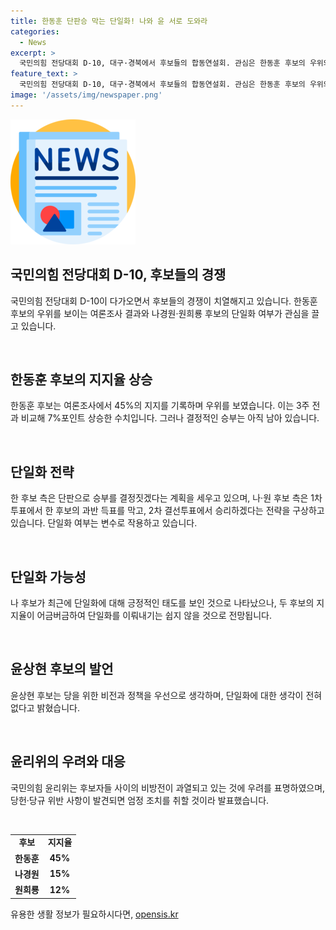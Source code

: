 ```yaml
---
title: 한동훈 단판승 막는 단일화! 나와 윤 서로 도와라
categories:
  - News
excerpt: >
  국민의힘 전당대회 D-10, 대구·경북에서 후보들의 합동연설회. 관심은 한동훈 후보의 우위와 나경원·원희룡 후보의 단일화에 집중. 한 후보는 여론조사에서 45% 지지율로 우세. 국민의힘은 23일 전당대회, 28일 결선투표 예정. 한 후보 캠프는 수도권 투표율 상승으로 이득 기대. 단일화 여부가 변수. 나 후보는 단일화에 대해 협의 의사 표명. 윤상현 후보는 당을 위한 비전·정책 우선을 강조. 국민의힘 윤리위는 비방전에 대한 우려를 표명하고 엄정 조치를 약속.
feature_text: >
  국민의힘 전당대회 D-10, 대구·경북에서 후보들의 합동연설회. 관심은 한동훈 후보의 우위와 나경원·원희룡 후보의 단일화에 집중. 한 후보는 여론조사에서 45% 지지율로 우세. 국민의힘은 23일 전당대회, 28일 결선투표 예정. 한 후보 캠프는 수도권 투표율 상승으로 이득 기대. 단일화 여부가 변수. 나 후보는 단일화에 대해 협의 의사 표명. 윤상현 후보는 당을 위한 비전·정책 우선을 강조. 국민의힘 윤리위는 비방전에 대한 우려를 표명하고 엄정 조치를 약속.
image: '/assets/img/newspaper.png'
---
```


<p><img src="/assets/img/newspaper.png" alt="kimp 속보" /></p>

<h2 data-ke-size="size26">국민의힘 전당대회 D-10, 후보들의 경쟁</h2>

<p>국민의힘 전당대회 D-10이 다가오면서 후보들의 경쟁이 치열해지고 있습니다. 한동훈 후보의 우위를 보이는 여론조사 결과와 나경원·원희룡 후보의 단일화 여부가 관심을 끌고 있습니다.</p>

<p data-ke-size="size16">&nbsp;</p>

<h2 data-ke-size="size24">한동훈 후보의 지지율 상승</h2>

<p>한동훈 후보는 여론조사에서 45%의 지지를 기록하며 우위를 보였습니다. 이는 3주 전과 비교해 7%포인트 상승한 수치입니다. 그러나 결정적인 승부는 아직 남아 있습니다.</p>

<p data-ke-size="size16">&nbsp;</p>

<h2 data-ke-size="size24">단일화 전략</h2>

<p>한 후보 측은 단판으로 승부를 결정짓겠다는 계획을 세우고 있으며, 나·원 후보 측은 1차 투표에서 한 후보의 과반 득표를 막고, 2차 결선투표에서 승리하겠다는 전략을 구상하고 있습니다. 단일화 여부는 변수로 작용하고 있습니다.</p>

<p data-ke-size="size16">&nbsp;</p>

<h2 data-ke-size="size24">단일화 가능성</h2>

<p>나 후보가 최근에 단일화에 대해 긍정적인 태도를 보인 것으로 나타났으나, 두 후보의 지지율이 어금버금하여 단일화를 이뤄내기는 쉽지 않을 것으로 전망됩니다.</p>

<p data-ke-size="size16">&nbsp;</p>

<h2 data-ke-size="size24">윤상현 후보의 발언</h2>

<p>윤상현 후보는 당을 위한 비전과 정책을 우선으로 생각하며, 단일화에 대한 생각이 전혀 없다고 밝혔습니다.</p>

<p data-ke-size="size16">&nbsp;</p>

<h2 data-ke-size="size24">윤리위의 우려와 대응</h2>

<p>국민의힘 윤리위는 후보자들 사이의 비방전이 과열되고 있는 것에 우려를 표명하였으며, 당헌·당규 위반 사항이 발견되면 엄정 조치를 취할 것이라 발표했습니다.</p>

<p data-ke-size="size16">&nbsp;</p>

<table>
    <tbody>
        <tr>
            <td style="text-align: center; height: 17px;"><b>후보</b></td>
            <td style="text-align: center; height: 17px;"><b>지지율</b></td>
        </tr>
        <tr>
            <td style="text-align: center; height: 17px;"><b>한동훈</b></td>
            <td style="text-align: center; height: 17px;"><b>45%</b></td>
        </tr>
        <tr>
            <td style="text-align: center; height: 17px;"><b>나경원</b></td>
            <td style="text-align: center; height: 17px;"><b>15%</b></td>
        </tr>
        <tr>
            <td style="text-align: center; height: 17px;"><b>원희룡</b></td>
            <td style="text-align: center; height: 17px;"><b>12%</b></td>
        </tr>
    </tbody>
</table>
유용한 생활 정보가 필요하시다면, <a href="https://opensis.kr" rel="dofollow">opensis.kr</a>


